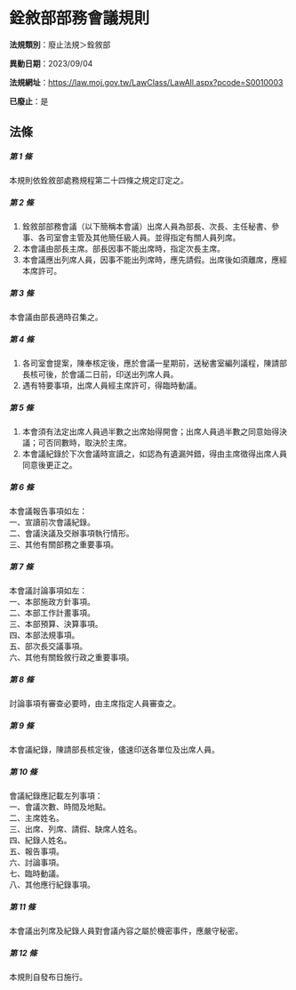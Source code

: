 # 銓敘部部務會議規則

**法規類別**：廢止法規＞銓敘部

**異動日期**：2023/09/04  

**法規網址**：https://law.moj.gov.tw/LawClass/LawAll.aspx?pcode=S0010003

**已廢止**：是



## 法條
##### 第 1 條
本規則依銓敘部處務規程第二十四條之規定訂定之。

##### 第 2 條
1. 銓敘部部務會議（以下簡稱本會議）出席人員為部長、次長、主任秘書、參事、各司室會主管及其他簡任級人員。並得指定有關人員列席。
1. 本會議由部長主席。部長因事不能出席時，指定次長主席。
1. 本會議應出列席人員，因事不能出列席時，應先請假。出席後如須離席，應經本席許可。

##### 第 3 條
本會議由部長適時召集之。

##### 第 4 條
1. 各司室會提案，陳奉核定後，應於會議一星期前，送秘書室編列議程，陳請部長核可後，於會議二日前，印送出列席人員。
1. 遇有特要事項，出席人員經主席許可，得臨時動議。

##### 第 5 條
1. 本會須有法定出席人員過半數之出席始得開會；出席人員過半數之同意始得決議；可否同數時，取決於主席。
1. 本會議紀錄於下次會議時宣讀之，如認為有遺漏舛錯，得由主席徵得出席人員同意後更正之。

##### 第 6 條
本會議報告事項如左：  
一、宣讀前次會議紀錄。  
二、會議決議及交辦事項執行情形。  
三、其他有關部務之重要事項。

##### 第 7 條
本會議討論事項如左：  
一、本部施政方針事項。  
二、本部工作計畫事項。  
三、本部預算、決算事項。  
四、本部法規事項。  
五、部次長交議事項。  
六、其他有關銓敘行政之重要事項。

##### 第 8 條
討論事項有審查必要時，由主席指定人員審查之。

##### 第 9 條
本會議紀錄，陳請部長核定後，儘速印送各單位及出席人員。

##### 第 10 條
會議紀錄應記載左列事項：  
一、會議次數、時間及地點。  
二、主席姓名。  
三、出席、列席、請假、缺席人姓名。  
四、紀錄人姓名。  
五、報告事項。  
六、討論事項。  
七、臨時動議。  
八、其他應行紀錄事項。

##### 第 11 條
本會議出列席及紀錄人員對會議內容之屬於機密事件，應嚴守秘密。

##### 第 12 條
本規則自發布日施行。


